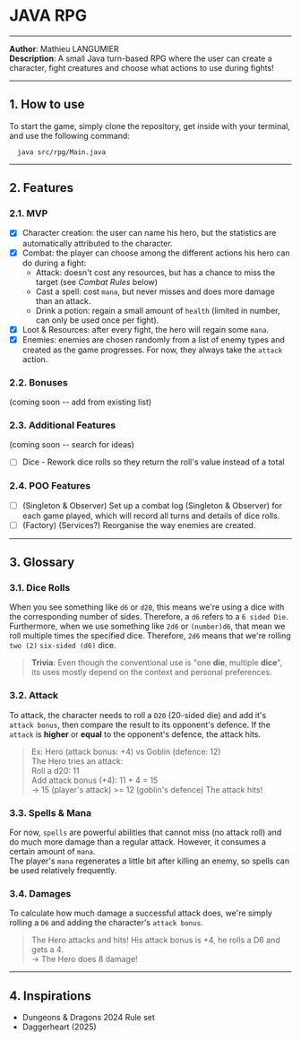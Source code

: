 # JAVA RPG

___
**Author**: Mathieu LANGUMIER  
**Description**: A small Java turn-based RPG where the user can create a character, fight creatures and choose what actions to use during fights!

___
## 1. How to use
To start the game, simply clone the repository, get inside with your terminal, and use the following command:
```shell
  java src/rpg/Main.java
```  

___
## 2. Features

### 2.1. MVP
- [x] Character creation: the user can name his hero, but the statistics are automatically attributed to the character.
- [x] Combat: the player can choose among the different actions his hero can do during a fight: 
  - Attack: doesn't cost any resources, but has a chance to miss the target (see _Combat Rules_ below)
  - Cast a spell: cost `mana`, but never misses and does more damage than an attack.
  - Drink a potion: regain a small amount of `health` (limited in number, can only be used once per fight).
- [x] Loot & Resources: after every fight, the hero will regain some `mana`.
- [x] Enemies: enemies are chosen randomly from a list of enemy types and created as the game progresses. For now, they always take the `attack` action. 

### 2.2. Bonuses
(coming soon -- add from existing list)

### 2.3. Additional Features
(coming soon -- search for ideas)
- [ ] Dice - Rework dice rolls so they return the roll's value instead of a total

### 2.4. POO Features
- [ ] (Singleton & Observer) Set up a combat log (Singleton & Observer) for each game played, which will record all turns and details of dice rolls.
- [ ] (Factory) (Services?) Reorganise the way enemies are created.

___
## 3. Glossary

### 3.1. Dice Rolls
When you see something like `d6` or `d20`, this means we're using a dice with the corresponding number of sides. Therefore, a `d6` refers to a `6 sided Die`.  
Furthermore, when we use something like `2d6` or `(number)d6`, that mean we roll multiple times the specified dice. Therefore, `2d6` means that we're rolling `two (2)` `six-sided (d6)` dice.
> **Trivia**: Even though the conventional use is "one **die**, multiple **dice**", its uses mostly depend on the context and personal preferences.

### 3.2. Attack
To attack, the character needs to roll a `D20` (20-sided die) and add it's `attack bonus`, then compare the result to its opponent's defence. If the `attack` is **higher** or **equal** to the opponent's defence, the attack hits.
> Ex: Hero (attack bonus: +4) vs Goblin (defence: 12)  
> The Hero tries an attack:   
> Roll a d20: 11   
> Add attack bonus (+4): 11 + 4 = 15  
> -> 15 (player's attack) >= 12 (goblin's defence) The attack hits!

### 3.3. Spells & Mana
For now, `spells` are powerful abilities that cannot miss (no attack roll) and do much more damage than a regular attack. However, it consumes a certain amount of `mana`.  
The player's `mana` regenerates a little bit after killing an enemy, so spells can be used relatively frequently. 

### 3.4. Damages
To calculate how much damage a successful attack does, we're simply rolling a `D6` and adding the character's `attack bonus`.
> The Hero attacks and hits! His attack bonus is +4, he rolls a D6 and gets a 4.  
> -> The Hero does 8 damage!

___
## 4. Inspirations
- Dungeons & Dragons 2024 Rule set  
- Daggerheart (2025)